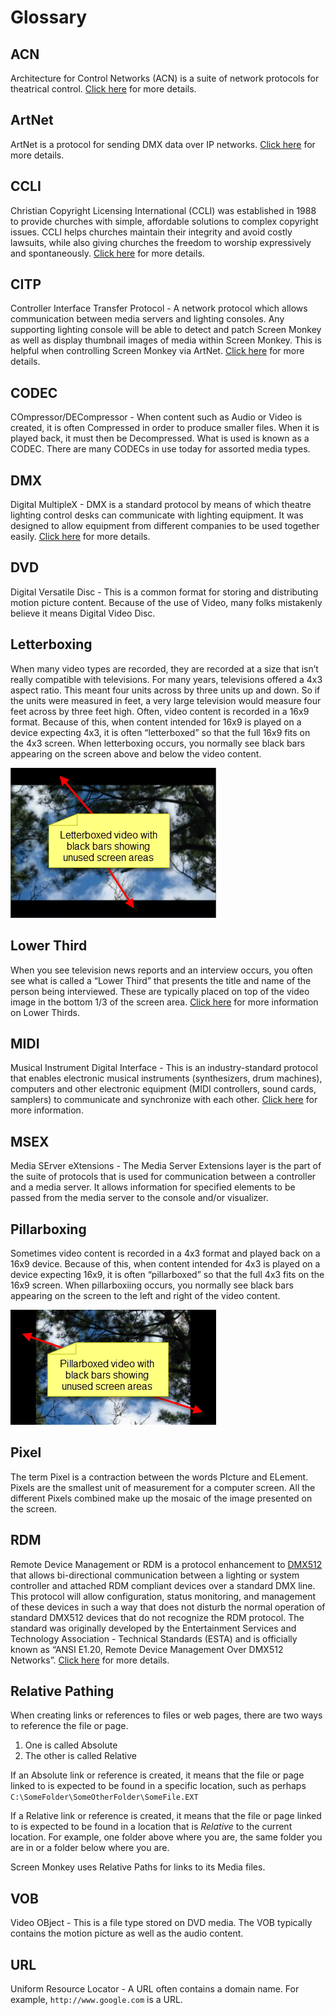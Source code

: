 # Glossary

## ACN
Architecture for Control Networks (ACN) is a suite of network protocols for theatrical control. [Click here](http://wiki.wireshark.org/ACN) for more details.

## ArtNet
ArtNet is a protocol for sending DMX data over IP networks. [Click here](https://en.wikipedia.org/wiki/Art-Net) for more details.

## CCLI
Christian Copyright Licensing International (CCLI) was established in 1988 to provide churches with simple, affordable solutions to complex copyright issues. CCLI helps churches maintain their integrity and avoid costly lawsuits, while also giving churches the freedom to worship expressively and spontaneously. [Click here](https://uk.ccli.com) for more details.

## CITP
Controller Interface Transfer Protocol - A network protocol which allows communication between media servers and lighting consoles. Any supporting lighting console will be able to detect and patch Screen Monkey as well as display thumbnail images of media within Screen Monkey. This is helpful when controlling Screen Monkey via ArtNet. [Click here](http://www.citp-protocol.org/index.php) for more details.

## CODEC
COmpressor/DECompressor - When content such as Audio or Video is created, it is often Compressed in order to produce smaller files. When it is played back, it must then be Decompressed. What is used is known as a CODEC. There are many CODECs in use today for assorted media types.

## DMX
Digital MultipleX - DMX is a standard protocol by means of which theatre lighting control desks can communicate with lighting equipment. It was designed to allow equipment from different companies to be used together easily. [Click here](https://en.wikipedia.org/wiki/DMX512) for more details.

## DVD
Digital Versatile Disc - This is a common format for storing and distributing motion picture content. Because of the use of Video, many folks mistakenly believe it means Digital Video Disc.

## Letterboxing
When many video types are recorded, they are recorded at a size that isn’t really compatible with televisions. For many years, televisions offered a 4x3 aspect ratio. This meant four units across by three units up and down. So if the units were measured in feet, a very large television would measure four feet across by three feet high. Often, video content is recorded in a 16x9 format. Because of this, when content intended for 16x9 is played on a device expecting 4x3, it is often “letterboxed” so that the full 16x9 fits on the 4x3 screen. When letterboxing occurs, you normally see black bars appearing on the screen above and below the video content.

![](../images/Letterboxed.png)

## Lower Third
When you see television news reports and an interview occurs, you often see what is called a “Lower Third” that presents the title and name of the person being interviewed. These are typically placed on top of the video image in the bottom 1/3 of the screen area. [Click here](http://en.wikipedia.org/wiki/Lower_third) for more information on Lower Thirds.

## MIDI
Musical Instrument Digital Interface - This is an industry-standard protocol that enables electronic musical instruments (synthesizers, drum machines), computers and other electronic equipment (MIDI controllers, sound cards, samplers) to communicate and synchronize with each other. [Click here](http://en.wikipedia.org/wiki/MIDI) for more information.

## MSEX
Media SErver eXtensions - The Media Server Extensions layer is the part of the suite of protocols that is used for communication between a controller and a media server. It allows information for specified elements to be passed from the media server to the console and/or visualizer. 

## Pillarboxing
Sometimes video content is recorded in a 4x3 format and played back on a 16x9 device. Because of this, when content intended for 4x3 is played on a device expecting 16x9, it is often “pillarboxed” so that the full 4x3 fits on the 16x9 screen. When pillarboxiing occurs, you normally see black bars appearing on the screen to the left and right of the video content.

![](../images/Pillarboxed.png)

## Pixel
The term Pixel is a contraction between the words PIcture and ELement. Pixels are the smallest unit of measurement for a computer screen. All the different Pixels combined make up the mosaic of the image presented on the screen.

## RDM
Remote Device Management or RDM is a protocol enhancement to [DMX512](http://en.wikipedia.org/wiki/DMX512) that allows bi-directional communication between a lighting or system controller and attached RDM compliant devices over a standard DMX line. This protocol will allow configuration, status monitoring, and management of these devices in such a way that does not disturb the normal operation of standard DMX512 devices that do not recognize the RDM protocol. The standard was originally developed by the Entertainment Services and Technology Association - Technical Standards (ESTA) and is officially known as “ANSI E1.20, Remote Device Management Over DMX512 Networks”. [Click here](http://en.wikipedia.org/wiki/RDM_(lighting)) for more details.

## Relative Pathing
When creating links or references to files or web pages, there are two ways to reference the file or page.

1.  One is called Absolute
2.  The other is called Relative

If an Absolute link or reference is created, it means that the file or page linked to is expected to be found in a specific location, such as perhaps `C:\SomeFolder\SomeOtherFolder\SomeFile.EXT`

If a Relative link or reference is created, it means that the file or page linked to is expected to be found in a location that is *Relative* to the current location. For example, one folder above where you are, the same folder you are in or a folder below where you are.

Screen Monkey uses Relative Paths for links to its Media files.

## VOB
Video OBject - This is a file type stored on DVD media. The VOB typically contains the motion picture as well as the audio content.

## URL
Uniform Resource Locator - A URL often contains a domain name. For example, `http://www.google.com` is a URL.